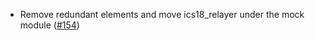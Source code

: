 - Remove redundant elements and move ics18_relayer under the mock module
  ([#154](https://github.com/cosmos/ibc-rs/issues/154))